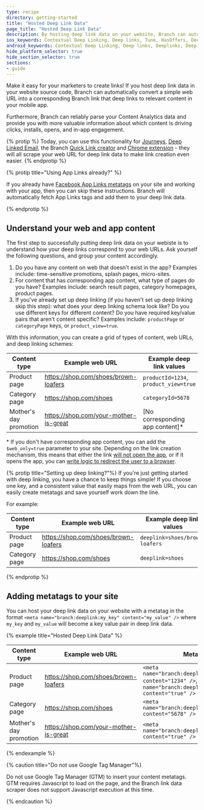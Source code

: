```yaml
---
type: recipe
directory: getting-started
title: "Hosted Deep Link Data"
page_title: "Hosted Deep Link Data"
description: By hosting deep link data on your website, Branch can automatically retrieve deep link data from any desktop URL.
ios_keywords: Contextual Deep Linking, Deep links, Tune, HasOffers, Deeplinks, Deep Linking, Deeplinking, Deferred Deep Linking, Deferred Deeplinking, Google App Indexing, Google App Invites, Apple Universal Links, Apple Spotlight Search, Facebook App Links, AppLinks, Deepviews, Deep views, Mixpanel, user segmentation, life time value, LTV
android_keywords: Contextual Deep Linking, Deep links, Deeplinks, Deep Linking, Deeplinking, Deferred Deep Linking, Deferred Deeplinking, Google App Indexing, Google App Invites, Apple Universal Links, Apple Spotlight Search, Facebook App Links, AppLinks, Deepviews, Deep views, Mixpanel, user segmentation, life time value, LTV
hide_platform_selector: true
hide_section_selector: true
sections:
- guide
---
```


Make it easy for your marketers to create links! If you host deep link data in your website source code, Branch can automatically convert a simple web URL into a corresponding Branch link that deep links to relevant content in your mobile app.

Furthermore, Branch can reliably parse your Content Analytics data and provide you with more valuable information about which content is driving clicks, installs, opens, and in-app engagement.

{% protip %}
Today, you can use this functionality for [Journeys](https://branch.io/journeys), [Deep Linked Email](https://branch.io/email/), the Branch [Quick Link creator]({{base.url}}/getting-started/creating-links/dashboard) and [Chrome extension]({{base.url}}/getting-started/creating-links/chrome-extension/) - they will all scrape your web URL for deep link data to make link creation even easier.
{% endprotip %}

{% protip title="Using App Links already?" %}

If you already have [Facebook App Links metatags](https://developers.facebook.com/docs/applinks) on your site and working with your app, then you can skip these instructions. Branch will automatically fetch App Links tags and add them to your deep link data.

{% endprotip %}


## Understand your web and app content

The first step to successfully putting deep link data on your webiste is to understand how your deep links correspond to your web URLs. Ask yourself the following questions, and group your content accordingly.

1. Do you have any content on web that doesn't exist in the app? Examples include: time-sensitive promotions, splash pages, micro-sites.
1. For content that has corresponding app content, what type of pages do you have? Examples include: search result pages, category homepages, product pages.
1. If you've already set up deep linking (if you haven't set up deep linking skip this step): what does your deep linking schema look like? Do you use different keys for different content? Do you have required key/value pairs that aren't content specific? Examples include: `productPage` or `categoryPage` keys, or `product_view=true`.

With this information, you can create a grid of types of content, web URLs, and deep linking schemes:

Content type | Example web URL | Example deep link values
--- | --- | ---
Product page | https://shop.com/shoes/brown-loafers | `productId=1234`, `product_view=true`
Category page | https://shop.com/shoes | `categoryId=5678`
Mother's day promotion | https://shop.com/your-mother-is-great | [No corresponding app content]*

\* If you don't have corresponding app content, you can add the `$web_only=true` parameter to your site. Depending on the link creation mechanism, this means that either the link [will not open the app](/getting-started/configuring-links/guide/#web-only-links), or if it opens the app, you can [write logic to redirect the user to a browser](/third-party-integrations/sailthru/advanced/#handle-links-for-web-only-content).

{% protip title="Setting up deep linking?"%}
If you're just getting started with deep linking, you have a chance to keep things simple! If you choose one key, and a consistent value that easily maps from the web URL, you can easily create metatags and save yourself work down the line.

For example:

Content type | Example web URL | Example deep link values
--- | --- | ---
Product page | https://shop.com/shoes/brown-loafers | `deeplink=shoes/brown-loafers`
Category page | https://shop.com/shoes | `deeplink=shoes`

{% endprotip %}

## Adding metatags to your site

You can host your deep link data on your website with a metatag in the format `<meta name="branch:deeplink:my_key" content="my_value" />` where `my_key` and `my_value` will become a key value pair in deep link data.

{% example title="Hosted Deep Link Data" %}

Content type | Example web URL | Metatags
--- | --- | ---
Product page | https://shop.com/shoes/brown-loafers | `<meta name="branch:deeplink:productId" content="1234" />`, `<meta name="branch:deeplink:product_view" content="true" />`
Category page | https://shop.com/shoes | `<meta name="branch:deeplink:categoryId" content="5678" />`
Mother's day promotion | https://shop.com/your-mother-is-great | `<meta name="branch:deeplink:$web_only" content="true" />`

{% endexample %}

{% caution title="Do not use Google Tag Manager"%}

Do not use Google Tag Manager (GTM) to insert your content metatags. GTM requires Javascript to load on the page, and the Branch link data scraper does not support Javascript execution at this time.

{% endcaution %}
